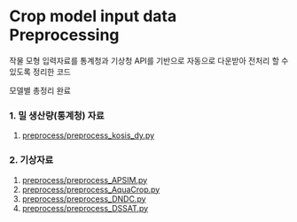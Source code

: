 # Crop model input data Preprocessing

작물 모형 입력자료를 통계청과 기상청 API를 기반으로 자동으로 다운받아 전처리 할 수 있도록 정리한 코드

모델별 총정리 완료

### 1. 밀 생산량(통계청) 자료
1. [preprocess/preprocess_kosis_dy.py](preprocess/preprocess_kosis_dy.py.py)

### 2. 기상자료
1. [preprocess/preprocess_APSIM.py](preprocess/preprocess_APSIM.py)
2. [preprocess/preprocess_AquaCrop.py](preprocess/preprocess_AquaCrop.py)
3. [preprocess/preprocess_DNDC.py](preprocess/preprocess_DNDC.py)
4. [preprocess/preprocess_DSSAT.py](preprocess/preprocess_DSSAT.py)